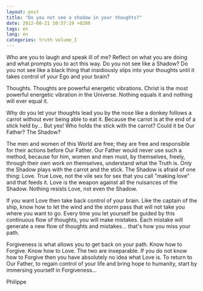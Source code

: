 ```yaml
---
layout: post
title: "Do you not see a shadow in your thoughts?"
date: 2012-08-21 10:57:19 +0200
tags: en
lang: en
categories: truth volume_I
---
```

Who are you to laugh and speak ill of me? Reflect on what you are doing and what prompts you to act this way. Do you not see like a Shadow? Do you not see like a black thing that insidiously slips into your thoughts until it takes control of your Ego and your brain?

Thoughts. Thoughts are powerful energetic vibrations. Christ is the most powerful energetic vibration in the Universe. Nothing equals it and nothing will ever equal it.

Why do you let your thoughts lead you by the nose like a donkey follows a carrot without ever being able to eat it. Because the carrot is at the end of a stick held by... But yes! Who holds the stick with the carrot? Could it be Our Father? The Shadow?

The men and women of this World are free; they are free and responsible for their actions before Our Father. Our Father would never use such a method, because for him, women and men must, by themselves, freely, through their own work on themselves, understand what the Truth is. Only the Shadow plays with the carrot and the stick. The Shadow is afraid of one thing: Love. True Love, not the vile sex for sex that you call "making love" and that feeds it. Love is the weapon against all the nuisances of the Shadow. Nothing resists Love, not even the Shadow.

If you want Love then take back control of your brain. Like the captain of the ship, know how to let the wind and the storm pass that will not take you where you want to go. Every time you let yourself be guided by this continuous flow of thoughts, you will make mistakes. Each mistake will generate a new flow of thoughts and mistakes... that's how you miss your path.

Forgiveness is what allows you to get back on your path. Know how to Forgive. Know how to Love. The two are inseparable. If you do not know how to Forgive then you have absolutely no idea what Love is. To return to Our Father, to regain control of your life and bring hope to humanity, start by immersing yourself in Forgiveness...

Philippe

<!--
This work is licensed under the terms of the Creative Commons Attribution-NonCommercial 4.0 International License.
-->